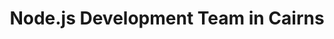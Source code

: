 ---
title: Node.js Development Team in Cairns
permalink: /landings/locations/cairns/developer/node-js
technology: Node.js
location: Cairns
---